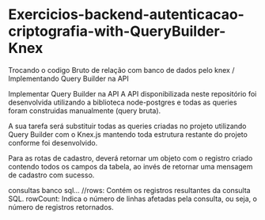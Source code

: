 # Exercicios-backend-autenticacao-criptografia-with-QueryBuilder-Knex
Trocando o codigo Bruto de relação com banco de dados pelo knex / Implementando Query Builder na API


Implementar Query Builder na API
A API disponibilizada neste repositório foi desenvolvida utilizando a biblioteca node-postgres e todas as queries foram construidas manualmente (query bruta).

A sua tarefa será substituir todas as queries criadas no projeto utilizando Query Builder com o Knex.js mantendo toda estrutura restante do projeto conforme foi desenvolvido.

Para as rotas de cadastro, deverá retornar um objeto com o registro criado contendo todos os campos da tabela, ao invés de retornar uma mensagem de cadastro com sucesso.

consultas banco sql...
//rows: Contém os registros resultantes da consulta SQL.
rowCount: Indica o número de linhas afetadas pela consulta, ou seja, o número de registros retornados.